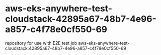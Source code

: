 # aws-eks-anywhere-test-cloudstack-42895a67-48b7-4e96-a857-c4f78e0cf550-69
repository for use with E2E test job aws-eks-anywhere-test-cloudstack:42895a67-48b7-4e96-a857-c4f78e0cf550-69
